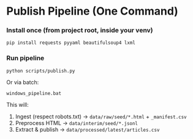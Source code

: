 # Publish Pipeline (One Command)

### Install once (from project root, inside your venv)
```
pip install requests pyyaml beautifulsoup4 lxml
```

### Run pipeline
```
python scripts/publish.py
```
Or via batch:
```
windows_pipeline.bat
```

This will:
1) Ingest (respect robots.txt) → `data/raw/seed/*.html` + `_manifest.csv`
2) Preprocess HTML → `data/interim/seed/*.jsonl`
3) Extract & publish → `data/processed/latest/articles.csv`
